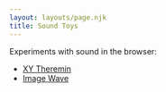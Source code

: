 ```yaml
---
layout: layouts/page.njk
title: Sound Toys
---
```


Experiments with sound in the browser:

* [XY Theremin](xy-theremin)
* [Image Wave](image-wave)